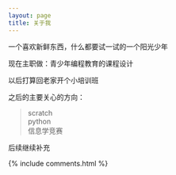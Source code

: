 ```yaml
---
layout: page
title: 关于我 
---
```



一个喜欢新鲜东西，什么都要试一试的一个阳光少年

现在主职做：青少年编程教育的课程设计

以后打算回老家开个小培训班

之后的主要关心的方向：
>scratch  
>python  
>信息学竞赛  


后续继续补充


{% include comments.html %}


